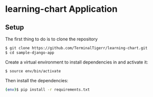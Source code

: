 # learning-chart Application

## Setup
The first thing to do is to clone the repository

```sh
$ git clone https://github.com/TerminalTigerr/learning-chart.git
$ cd sample-django-app
```

Create a virtual environment to install dependencies in and activate it:

```sh
$ source env/bin/activate
```

Then install the dependencies:

```sh
(env)$ pip install -r requirements.txt
```
